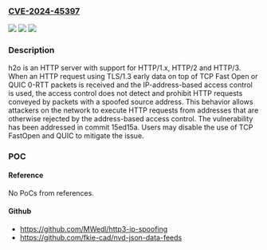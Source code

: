 ### [CVE-2024-45397](https://cve.mitre.org/cgi-bin/cvename.cgi?name=CVE-2024-45397)
![](https://img.shields.io/static/v1?label=Product&message=h2o&color=blue)
![](https://img.shields.io/static/v1?label=Version&message=%3D%20%3C%2015ed15a2efb83a77bb4baaa5a119e639c2f6898a%20&color=brighgreen)
![](https://img.shields.io/static/v1?label=Vulnerability&message=CWE-284%3A%20Improper%20Access%20Control&color=brighgreen)

### Description

h2o is an HTTP server with support for HTTP/1.x, HTTP/2 and HTTP/3. When an HTTP request using TLS/1.3 early data on top of TCP Fast Open or QUIC 0-RTT packets is received and the IP-address-based access control is used, the access control does not detect and prohibit HTTP requests conveyed by packets with a spoofed source address. This behavior allows attackers on the network to execute HTTP requests from addresses that are otherwise rejected by the address-based access control. The vulnerability has been addressed in commit 15ed15a. Users may disable the use of TCP FastOpen and QUIC to mitigate the issue.

### POC

#### Reference
No PoCs from references.

#### Github
- https://github.com/MWedl/http3-ip-spoofing
- https://github.com/fkie-cad/nvd-json-data-feeds

